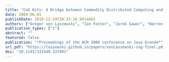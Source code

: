 ```yaml
---
title: "CoG Kits: A Bridge between Commodity Distributed Computing and High-Performance Grids"
date: 2000-06-01
publishDate: 2019-12-24T20:35:26.991466Z
authors: ["Gregor von Laszewski", "Ian Foster", "Jarek Gawor", "Warren Smith", "Steve Tuecke"]
publication_types: ["1"]
abstract: ""
featured: false
publication: "*Proceedings of the ACM 2000 conference on Java Grande*"
url_pdf: "https://laszewski.github.io/papers/vonLaszewski-cog-final.pdf"
doi: "10.1145/337449.337491"
---
```


